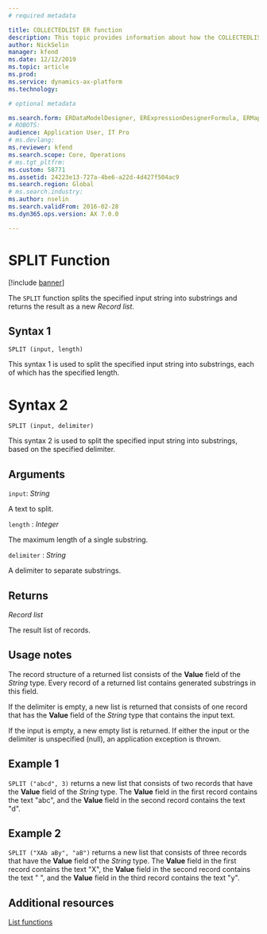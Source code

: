 ```yaml
---
# required metadata

title: COLLECTEDLIST ER function
description: This topic provides information about how the COLLECTEDLIST ER function is used.
author: NickSelin
manager: kfend
ms.date: 12/12/2019
ms.topic: article
ms.prod: 
ms.service: dynamics-ax-platform
ms.technology: 

# optional metadata

ms.search.form: ERDataModelDesigner, ERExpressionDesignerFormula, ERMappedFormatDesigner, ERModelMappingDesigner
# ROBOTS: 
audience: Application User, IT Pro
# ms.devlang: 
ms.reviewer: kfend
ms.search.scope: Core, Operations
# ms.tgt_pltfrm: 
ms.custom: 58771
ms.assetid: 24223e13-727a-4be6-a22d-4d427f504ac9
ms.search.region: Global
# ms.search.industry: 
ms.author: nselin
ms.search.validFrom: 2016-02-28
ms.dyn365.ops.version: AX 7.0.0

---
```


# <a name="SPLIT">SPLIT Function</a>

[!include [banner](../includes/banner.md)]

The `SPLIT` function splits the specified input string into substrings and returns the result as a new *Record list*.

## Syntax 1

```
SPLIT (input, length)
```

This syntax 1 is used to split the specified input string into substrings, each of which has the specified length.

# Syntax 2

```
SPLIT (input, delimiter)
```

This syntax 2 is used to split the specified input string into substrings, based on the specified delimiter.

## Arguments

`input`: *String*

A text to split.

`length` : *Integer*

The maximum length of a single substring.

`delimiter` : *String*

A delimiter to separate substrings.

## Returns

*Record list*

The result list of records.

## Usage notes

The record structure of a returned list consists of the **Value** field of the *String* type. Every record of a returned list contains generated substrings in this field.

If the delimiter is empty, a new list is returned that consists of one record that has the **Value** field of the *String* type that contains the input text.

If the input is empty, a new empty list is returned. If either the input or the delimiter is unspecified (null), an application exception is thrown.

## Example 1

`SPLIT ("abcd", 3)` returns a new list that consists of two records that have the **Value** field of the *String* type. The **Value** field in the first record contains the text "abc", and the **Value** field in the second record contains the text "d".

## Example 2

`SPLIT ("XAb aBy", "aB")` returns a new list that consists of three records that have the **Value** field of the *String* type. The **Value** field in the first record contains the text "X", the **Value** field in the second record contains the text " ", and the **Value** field in the third record contains the text "y". 

## Additional resources

[List functions](er-functions-category-list.md)
